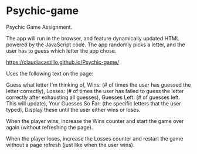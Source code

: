 # Psychic-game
Psychic Game Assignment. 

The app will run in the browser, and feature dynamically updated HTML powered by the JavaScript code.
The app randomly picks a letter, and the user has to guess which letter the app chose.

https://claudiacastillo.github.io/Psychic-game/

Uses the following text on the page: 

Guess what letter I'm thinking of, Wins: (# of times the user has guessed the letter correctly), 
Losses: (# of times the user has failed to guess the letter correctly after exhausting all guesses), 
Guesses Left: (# of guesses left. This will update), 
Your Guesses So Far: (the specific letters that the user typed),
Display these until the user either wins or loses.

When the player wins, increase the Wins counter and start the game over again (without refreshing the page).

When the player loses, increase the Losses counter and restart the game without a page refresh (just like when the user wins).

